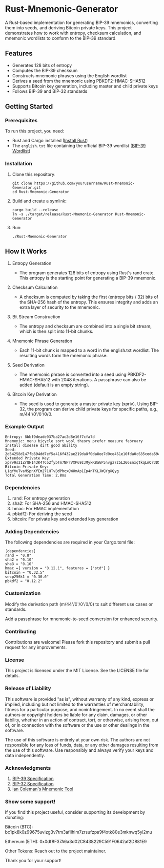 # Rust-Mnemonic-Generator

A Rust-based implementation for generating BIP-39 mnemonics, converting them into seeds, and deriving Bitcoin private keys. This project demonstrates how to work with entropy, checksum calculation, and mnemonic wordlists to conform to the BIP-39 standard.

## Features

- Generates 128 bits of entropy
- Computes the BIP-39 checksum
- Constructs mnemonic phrases using the English wordlist
- Derives a seed from the mnemonic using PBKDF2-HMAC-SHA512
- Supports Bitcoin key generation, including master and child private keys
- Follows BIP-39 and BIP-32 standards

## Getting Started

### Prerequisites

To run this project, you need:

- Rust and Cargo installed ([Install Rust](https://www.rust-lang.org/tools/install))
- The `english.txt` file containing the official BIP-39 wordlist ([BIP-39 Wordlist](https://github.com/bitcoin/bips/blob/master/bip-0039/english.txt))

### Installation

1. Clone this repository:
   ```
   git clone https://github.com/yourusername/Rust-Mnemonic-Generator.git
   cd Rust-Mnemonic-Generator
   ```

2. Build and create a symlink:
   ```
   cargo build --release
   ln -s ./target/release/Rust-Mnemonic-Generator Rust-Mnemonic-Generator
   ```

3. Run:
   ```
   ./Rust-Mnemonic-Generator
   ```

## How It Works

1. Entropy Generation

   - The program generates 128 bits of entropy using Rust's rand crate. This entropy is the starting point for generating a BIP-39 mnemonic.

2. Checksum Calculation

   - A checksum is computed by taking the first (entropy bits / 32) bits of the SHA-256 hash of the entropy. This ensures integrity and adds an extra layer of security to the mnemonic.

3. Bit Stream Construction

   - The entropy and checksum are combined into a single bit stream, which is then split into 11-bit chunks.

4. Mnemonic Phrase Generation

   - Each 11-bit chunk is mapped to a word in the english.txt wordlist. The resulting words form the mnemonic phrase.

5. Seed Derivation

   - The mnemonic phrase is converted into a seed using PBKDF2-HMAC-SHA512 with 2048 iterations. A passphrase can also be added (default is an empty string).

6. Bitcoin Key Derivation

   - The seed is used to generate a master private key (xpriv). Using BIP-32, the program can derive child private keys for specific paths, e.g., m/44'/0'/0'/0/0.

### Example Output

```
Entropy: 8bbf9deade037ba27ac2d8e16f7cfa7d
Mnemonic: menu bicycle sort wool theory prefer measure february install disease dirt good ability
Seed: 2d54258d147fb594dd7ef5a416f432ae219da8f0da8ee7d0ce451e10fda0c635ceda594b6213da794ec6787c8bd4cf9437ab3246ac698cc9ced4a36ae6042f66
Extended Private Key: xprv9s21ZrQH143K4TC62fybTm7NPrVXP69z3MykR8aGP5nvgz7z5L266EnxqtkqLnQr3DS8a4XfP3Xs1bguSnRNgUdEUa6Kvr7Jm274EcSqHi7
Bitcoin Private Key: L1qYVuTvaMSpnXfEm271HTvBdPhcxQWUmAp1Ep4nTKLJWQYgXQyg
Total Generation Time: 2.8ms
```

### Dependencies

1. rand: For entropy generation
2. sha2: For SHA-256 and HMAC-SHA512
3. hmac: For HMAC implementation
4. pbkdf2: For deriving the seed
5. bitcoin: For private key and extended key generation

### Adding Dependencies

The following dependencies are required in your Cargo.toml file:

```
[dependencies]
rand = "0.8"
sha2 = "0.10"
sha3 = "0.10"
hmac ={ version = "0.12.1", features = ["std"] }
bitcoin = "0.32.5"
secp256k1 = "0.30.0"
pbkdf2 = "0.12.2"
```

### Customization

Modify the derivation path (m/44'/0'/0'/0/0) to suit different use cases or standards.

Add a passphrase for mnemonic-to-seed conversion for enhanced security.

### Contributing

Contributions are welcome! Please fork this repository and submit a pull request for any improvements.

### License

This project is licensed under the MIT License. See the LICENSE file for details.

### Release of Liability

This software is provided "as is", without warranty of any kind, express or implied, including but not limited to the warranties of merchantability, fitness for a particular purpose, and noninfringement. In no event shall the authors or copyright holders be liable for any claim, damages, or other liability, whether in an action of contract, tort, or otherwise, arising from, out of, or in connection with the software or the use or other dealings in the software.

The use of this software is entirely at your own risk. The authors are not responsible for any loss of funds, data, or any other damages resulting from the use of this software. Use responsibly and always verify your keys and data independently.

### Acknowledgments

1. [BIP-39 Specification](https://github.com/bitcoin/bips/blob/master/bip-0039.mediawiki)
2. [BIP-32 Specification](https://github.com/bitcoin/bips/blob/master/bip-0032.mediawiki)
3. [Ian Coleman's Mnemonic Tool](https://github.com/iancoleman/bip39)


### Show some support!

If you find this project useful, consider supporting its development by donating:

Bitcoin (BTC): bc1pk8k0z99675uvlzg3v7tm3afllhlm7zrsufzpa9f4xtk80e3mknwq5yl2mu

Ethereum (ETH): 0x0df8F37A6a3d02C8438229C591F0642af2D881E9

Other Tokens: Reach out to the project maintainer.

Thank you for your support!
